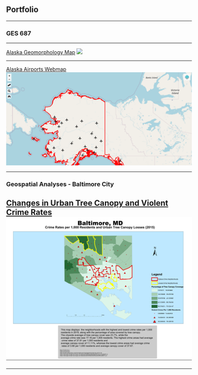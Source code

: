 ## Portfolio
---
### GES 687
---
[Alaska Geomorphology Map]()
<img src="images/Alaska_Geomorphology_Map1.png"/>

---
[Alaska Airports Webmap](index.html)
<img src="images/airport webmap.png"/>

---

### Geospatial Analyses - Baltimore City
[Changes in Urban Tree Canopy and Violent Crime Rates](pdf/lab3_highestcrimerates.pdf)
<img src="images/lab3_highestcrimerates.pdf">
---




---

<!-- Remove above link if you don't want to attibute -->
